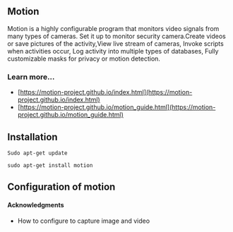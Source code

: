 ## Motion

Motion is a highly configurable program that monitors video signals from 
many types of cameras.
Set it up to monitor security camera.Create videos or save pictures of 
the activity,View live stream of cameras,
Invoke scripts when activities occur,
Log activity into multiple types of databases,
Fully customizable masks for privacy or motion detection.

### Learn more...

* [https://motion-project.github.io/index.html](https://motion-project.github.io/index.html)
* [https://motion-project.github.io/motion_guide.html](https://motion-project.github.io/motion_guide.html)


## Installation
`
 Sudo apt-get update
`

`sudo apt-get install motion
`
## Configuration of motion
 
#### Acknowledgments

* How to configure to capture image and video

